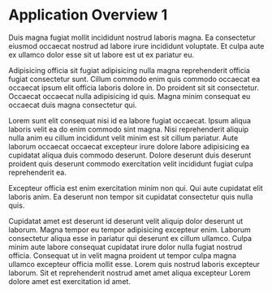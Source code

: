 # Application Overview 1

Duis magna fugiat mollit incididunt nostrud laboris magna. Ea consectetur eiusmod occaecat nostrud ad labore irure incididunt voluptate. Et culpa aute ex ullamco dolor esse sit ut labore est ut ex pariatur eu.

Adipisicing officia sit fugiat adipisicing nulla magna reprehenderit officia fugiat consectetur sunt. Cillum commodo enim quis commodo occaecat ea occaecat ipsum elit officia laboris dolore in. Do proident sit sit consectetur. Occaecat occaecat nulla adipisicing id quis. Magna minim consequat eu occaecat duis magna consectetur qui.

Lorem sunt elit consequat nisi id ea labore fugiat occaecat. Ipsum aliqua laboris velit ea do enim commodo sint magna. Nisi reprehenderit aliquip nulla anim eu cillum incididunt velit minim est sit cillum pariatur. Aute laborum occaecat occaecat excepteur irure dolore labore adipisicing ea cupidatat aliqua duis commodo deserunt. Dolore deserunt duis deserunt proident quis deserunt commodo exercitation velit incididunt fugiat culpa reprehenderit ea.

Excepteur officia est enim exercitation minim non qui. Qui aute cupidatat elit laboris anim. Ea deserunt non tempor sit cupidatat consectetur quis nulla quis.

Cupidatat amet est deserunt id deserunt velit aliquip dolor deserunt ut laborum. Magna tempor eu tempor adipisicing excepteur enim. Laborum consectetur aliqua esse in pariatur qui deserunt ex cillum ullamco. Culpa minim aute labore consequat cupidatat irure dolor nulla fugiat nostrud officia. Consequat ut in velit magna proident ut tempor culpa magna ullamco excepteur officia mollit esse. Lorem quis nostrud laboris excepteur laborum. Sit et reprehenderit nostrud amet amet aliqua excepteur Lorem dolore amet est exercitation id amet.